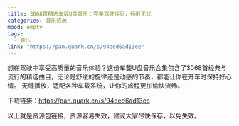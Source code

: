 ```yaml
---
title: 3068首精选车载U盘音乐：完美驾驶伴侣，畅听无忧
categories: 音乐资源
mood: empty
tags:
  - 音乐
link: "https://pan.quark.cn/s/94eed6ad13ee"
---
```


想在驾驶中享受高质量的音乐体验？这份车载U盘音乐合集包含了3068首经典与流行的精选曲目，无论是舒缓的旋律还是动感的节奏，都能让你在开车时保持好心情。 无缝播放，适配各种车载系统，让你的旅程更加愉快流畅。







下载链接：https://pan.quark.cn/s/94eed6ad13ee







以上就是资源包链接，资源容易失效，建议大家尽快保存，以免失效。





